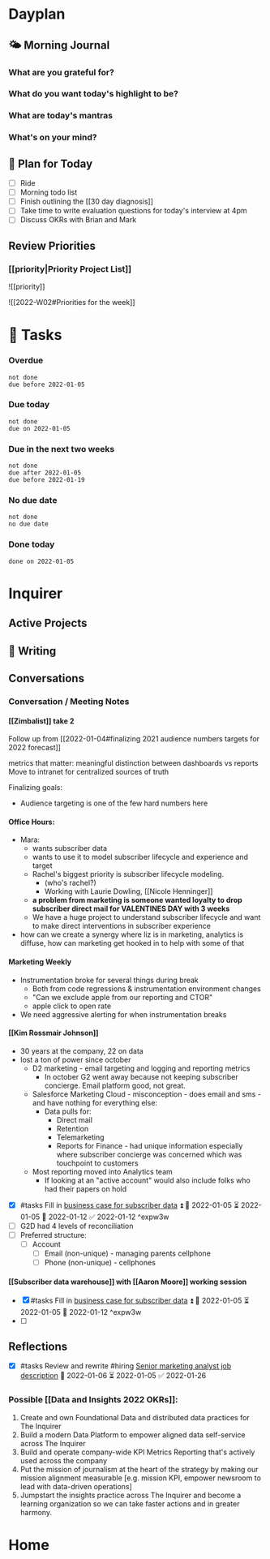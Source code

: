 # Dayplan
## 🌤 Morning Journal
### What are you grateful for?
### What do you want today's highlight to be?
### What are today's mantras
### What's on your mind?
## 📆 Plan for Today
- [ ] Ride
- [ ] Morning todo list
- [ ] Finish outlining the [[30 day diagnosis]]
- [ ] Take time to write evaluation questions for today's interview at 4pm
- [ ] Discuss OKRs with Brian and Mark
## Review Priorities
### [[priority|Priority Project List]] 
![[priority]]

![[2022-W02#Priorities for the week]]
# 📝 Tasks
### Overdue
```tasks
not done
due before 2022-01-05
```
### Due today
```tasks
not done
due on 2022-01-05
```
### Due in the next two weeks
```tasks
not done
due after 2022-01-05
due before 2022-01-19
```
### No due date
```tasks
not done
no due date
```
### Done today
```tasks
done on 2022-01-05
```
# Inquirer
## Active Projects
## 📓 Writing
## Conversations
### Conversation / Meeting Notes
#### [[Zimbalist]] take 2
Follow up from [[2022-01-04#finalizing 2021 audience numbers targets for 2022 forecast]]

metrics that matter: meaningful distinction between dashboards vs reports
Move to intranet for centralized sources of truth


Finalizing goals:
- Audience targeting is one of the few hard numbers here
#### Office Hours:
- Mara:
	- wants subscriber data
	- wants to use it to model subscriber lifecycle and experience and target
	- Rachel's biggest priority is subscriber lifecycle modeling.
		- (who's rachel?)
		- Working with Laurie Dowling, [[Nicole Henninger]]
	- **a problem from marketing is someone wanted loyalty to drop subscriber direct mail for VALENTINES DAY with 3 weeks**
	- We have a huge project to understand subscriber lifecycle and want to make direct interventions in subscriber experience
- how can we create a synergy where liz is in marketing, analytics is diffuse, how can marketing get hooked in to help with some of that
#### Marketing Weekly
- Instrumentation broke for several things during break
	- Both from code regressions & instrumentation environment changes
	- "Can we exclude apple from our reporting and CTOR"
	- apple click to open rate
- We need aggressive alerting for when instrumentation breaks
#### [[Kim Rossmair Johnson]]
- 30 years at the company, 22 on data
- lost a ton of power since october
	- D2 marketing - email targeting and logging and reporting metrics
		- In october G2 went away because not keeping subscriber concierge. Email platform good, not great.
	- Salesforce Marketing Cloud - misconception - does email and sms - and have nothing for everything else:
		- Data pulls for:
			- Direct mail
			- Retention
			- Telemarketing
			- Reports for Finance - had unique information especially where subscriber concierge was concerned which was touchpoint to customers
	- Most reporting moved into Analytics team
		- If looking at an "active account" would also include folks who had their papers on hold
- [x] #tasks Fill in [business case for subscriber data](https://docs.google.com/document/d/1LAfelIdodRE83oGMo5FFhmXlT_6iaiph1jpQx75ZT_M/edit#) ⏫ 🛫 2022-01-05 ⏳ 2022-01-05 📅 2022-01-12 ✅ 2022-01-12 ^expw3w
- [ ] G2D had 4 levels of reconciliation
- [ ] Preferred structure:
	- [ ] Account
		- [ ] Email (non-unique) - managing parents cellphone
		- [ ] Phone (non-unique) - cellphones
#### [[Subscriber data warehouse]] with [[Aaron Moore]] working session
- [x] #tasks Fill in [business case for subscriber data](https://docs.google.com/document/d/1LAfelIdodRE83oGMo5FFhmXlT_6iaiph1jpQx75ZT_M/edit#) ⏫ 🛫 2022-01-05 ⏳ 2022-01-05 📅 2022-01-12 ^expw3w
- [ ]
## Reflections
- [x] #tasks Review and rewrite #hiring [Senior marketing analyst job description](https://docs.google.com/document/d/1X00R2ptDr2vORS8YMbZjeKu0ybC32emnUjUoap3nsHU/edit) 🛫 2022-01-06 ⏳ 2022-01-05 ✅ 2022-01-26
### Possible [[Data and Insights 2022 OKRs]]:
1. Create and own Foundational Data and distributed data practices for The Inquirer
2. Build a modern Data Platform to empower aligned data self-service across The Inquirer 
3. Build and operate company-wide KPI Metrics Reporting that's actively used across the company
4. Put the mission of journalism at the heart of the strategy by making our mission alignment measurable [e.g. mission KPI, empower newsroom to lead with data-driven operations]
5. Jumpstart the insights practice across The Inquirer and become a learning organization so we can take faster actions and in greater harmony.
# Home